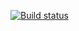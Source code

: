 [![Build status](https://ci.appveyor.com/api/projects/status/uxl724i0800qc5mv/branch/main?svg=true)](https://ci.appveyor.com/project/IvNK-230/hw-api/branch/main)
